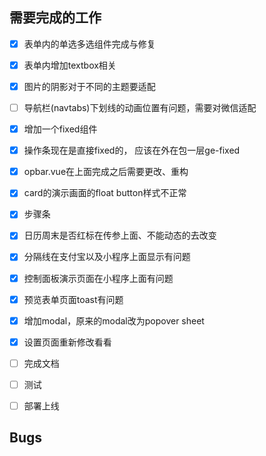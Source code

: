 ## 需要完成的工作

- [x] 表单内的单选多选组件完成与修复
- [x] 表单内增加textbox相关
- [x] 图片的阴影对于不同的主题要适配
- [ ] 导航栏(navtabs)下划线的动画位置有问题，需要对微信适配
- [x] 增加一个fixed组件
- [x] 操作条现在是直接fixed的， 应该在外在包一层ge-fixed
- [x] opbar.vue在上面完成之后需要更改、重构
- [x] card的演示画面的float button样式不正常 
- [x] 步骤条
- [x] 日历周末是否红标在传参上面、不能动态的去改变
- [x] 分隔线在支付宝以及小程序上面显示有问题
- [x] 控制面板演示页面在小程序上面有问题
- [x] 预览表单页面toast有问题
- [x] 增加modal，原来的modal改为popover sheet
- [x] 设置页面重新修改看看
- [ ] 完成文档
- [ ] 测试
- [ ] 部署上线


## Bugs